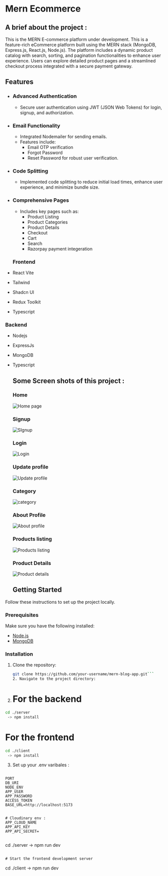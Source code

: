 # Mern Ecommerce 

## A brief about the project : 
This is the MERN E-commerce platform under development. 
This is a feature-rich eCommerce platform built using the MERN stack (MongoDB, Express.js, React.js, Node.js). The platform includes a dynamic product catalog with search, sorting, and pagination functionalities to enhance user experience. Users can explore detailed product pages and a streamlined checkout process integrated with a secure payment gateway.

## Features

- ### Advanced Authentication  
  - Secure user authentication using JWT (JSON Web Tokens) for login, signup, and authorization.

- ### Email Functionality 
  - Integrated Nodemailer for sending emails.  
  - Features include:  
    - Email OTP verification  
    - Forgot Password  
    - Reset Password for robust user verification.

- ### Code Splitting
  - Implemented code splitting to reduce initial load times, enhance user experience, and minimize bundle size.

- ### Comprehensive Pages
  - Includes key pages such as:  
    - Product Listing  
    - Product Categories  
    - Product Details  
    - Checkout  
    - Cart  
    - Search
    - Razorpay payment integeration 

  ### Frontend
- React Vite
- Tailwind
- Shadcn UI
- Redux Toolkit
- Typescript
### Backend
  - Nodejs
  - ExpressJs
  - MongoDB
  - Typescript


    ## Some Screen shots of this project :


    ### Home 
    ![Home page](https://github.com/Rakesh-99/e-commerce/blob/master/client/src/assets/images%20for%20git/HomePage.png)
    ### Signup 
    ![SIgnup](https://github.com/Rakesh-99/e-commerce/blob/master/client/src/assets/images%20for%20git/SignupImage.png)
    ### Login
    ![Login](https://github.com/Rakesh-99/e-commerce/blob/master/client/src/assets/images%20for%20git/loginImage.png)
    ### Update profile
    ![Update profile](https://github.com/Rakesh-99/e-commerce/blob/master/client/src/assets/images%20for%20git/UpdateProfile.png)
    ### Category
    ![category](https://github.com/Rakesh-99/e-commerce/blob/master/client/src/assets/images%20for%20git/categoryImage.png)
     ### About Profile
    ![About profile](https://github.com/Rakesh-99/e-commerce/blob/master/client/src/assets/images%20for%20git/aboutProfile.png)
    ### Products listing
    ![Products listing](https://github.com/Rakesh-99/e-commerce/blob/master/client/src/assets/images%20for%20git/productListing.png)
    ### Product Details
    ![Product details](https://github.com/Rakesh-99/e-commerce/blob/master/client/src/assets/images%20for%20git/productDetailsImage.png)



    ## Getting Started

Follow these instructions to set up the project locally.

### Prerequisites

Make sure you have the following installed:

- [Node.js](https://nodejs.org/)
- [MongoDB](https://www.mongodb.com/)

### Installation

1. Clone the repository:

   ````bash
   git clone https://github.com/your-username/mern-blog-app.git```
   2. Navigate to the project directory:

3. # For the backend

```bash
cd ./server
 -> npm install
```

# For the frontend

```bash
cd ./client
 -> npm install
```

3. Set up your .env varibales :

```

PORT
DB_URI
NODE_ENV
APP_USER
APP_PASSWORD
ACCESS_TOKEN
BASE_URL=http://localhost:5173


# Cloudinary env : 
APP_CLOUD_NAME
APP_API_KEY
APP_API_SECRET=


```
cd ./server
 -> npm run dev
```

# Start the frontend development server

```
cd ./client
 -> npm run dev
```
    
